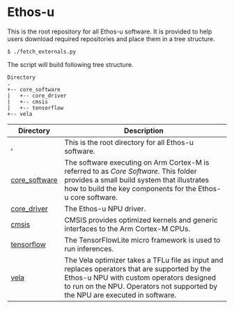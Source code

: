 # Ethos-u

This is the root repository for all Ethos-u software. It is provided to help
users download required repositories and place them in a tree structure.

```
$ ./fetch_externals.py
```

The script will build following tree structure.

```
Directory
.
+-- core_software
|   +-- core_driver
|   +-- cmsis
|   +-- tensorflow
+-- vela
```

| Directory | Description |
--- | ---
| [.](https://review.mlplatform.org/plugins/gitiles/ml/ethos-u/ethos-u) | This is the root directory for all Ethos-u software. |
| [core_software](https://review.mlplatform.org/plugins/gitiles/ml/ethos-u/ethos-u-core-software) | The software executing on Arm Cortex-M is referred to as _Core Software_. This folder provides a small build system that illustrates how to build the key components for the Ethos-u core software. |
| [core_driver](https://review.mlplatform.org/plugins/gitiles/ml/ethos-u/ethos-u-core-driver) | The Ethos-u NPU driver. |
| [cmsis](https://github.com/ARM-software/CMSIS_5) | CMSIS provides optimized kernels and generic interfaces to the Arm Cortex-M CPUs. |
| [tensorflow](https://github.com/tensorflow/tensorflow) | The TensorFlowLite micro framework is used to run inferences. |
| [vela](https://review.mlplatform.org/plugins/gitiles/ml/ethos-u/ethos-u-vela) | The Vela optimizer takes a TFLu file as input and replaces operators that are supported by the Ethos-u NPU with custom operators designed to run on the NPU. Operators not supported by the NPU are executed in software. |
